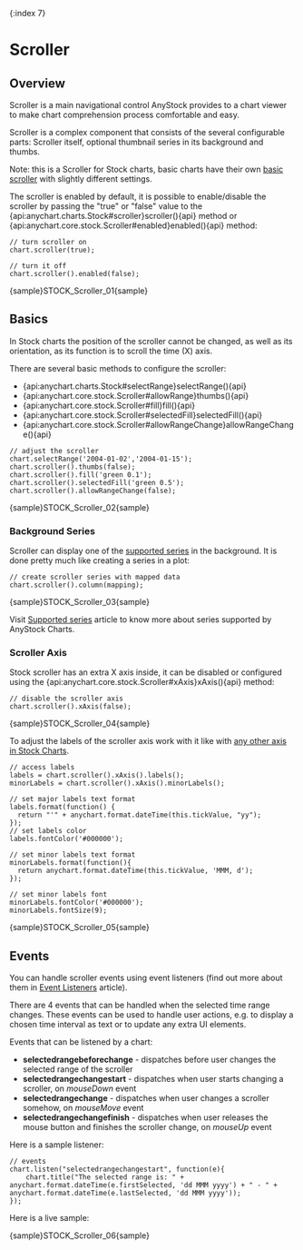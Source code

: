 {:index 7}

# Scroller

## Overview

Scroller is a main navigational control AnyStock provides to a chart viewer to make chart comprehension process comfortable and easy. 

Scroller is a complex component that consists of the several configurable parts: Scroller itself, optional thumbnail series in its background and thumbs.

Note: this is a Scroller for Stock charts, basic charts have their own [basic scroller](../Common_Settings/Scroller) with slightly different settings.

The scroller is enabled by default, it is possible to enable/disable the scroller by passing the "true" or "false" value to the {api:anychart.charts.Stock#scroller}scroller(){api} method or {api:anychart.core.stock.Scroller#enabled}enabled(){api} method:

```
// turn scroller on
chart.scroller(true);

// turn it off
chart.scroller().enabled(false);
```

{sample}STOCK\_Scroller\_01{sample}

## Basics

In Stock charts the position of the scroller cannot be changed, as well as its orientation, as its function is to scroll the time (X) axis. 

There are several basic methods to configure the scroller:
- {api:anychart.charts.Stock#selectRange}selectRange(){api}
- {api:anychart.core.stock.Scroller#allowRange}thumbs(){api}
- {api:anychart.core.stock.Scroller#fill}fill(){api}
- {api:anychart.core.stock.Scroller#selectedFill}selectedFill(){api}
- {api:anychart.core.stock.Scroller#allowRangeChange}allowRangeChange(){api}

```
// adjust the scroller
chart.selectRange('2004-01-02','2004-01-15');
chart.scroller().thumbs(false);
chart.scroller().fill('green 0.1');
chart.scroller().selectedFill('green 0.5');
chart.scroller().allowRangeChange(false);
```

{sample}STOCK\_Scroller\_02{sample}

### Background Series

Scroller can display one of the [supported series](Series/Supported_Series) in the background. It is done pretty much like creating a series in a plot:

```
// create scroller series with mapped data
chart.scroller().column(mapping);
```

{sample}STOCK\_Scroller\_03{sample}

Visit [Supported series](Series/Supported_Series) article to know more about series supported by AnyStock Charts.

### Scroller Axis

Stock scroller has an extra X axis inside, it can be disabled or configured using the {api:anychart.core.stock.Scroller#xAxis}xAxis(){api} method:

```
// disable the scroller axis
chart.scroller().xAxis(false);
```

{sample}STOCK\_Scroller\_04{sample}

To adjust the labels of the scroller axis work with it like with [any other axis in Stock Charts](Axes).

```
// access labels
labels = chart.scroller().xAxis().labels();
minorLabels = chart.scroller().xAxis().minorLabels();

// set major labels text format
labels.format(function() {
  return "'" + anychart.format.dateTime(this.tickValue, "yy");
});
// set labels color
labels.fontColor('#000000');

// set minor labels text format
minorLabels.format(function(){
  return anychart.format.dateTime(this.tickValue, 'MMM, d');
});

// set minor labels font 
minorLabels.fontColor('#000000');
minorLabels.fontSize(9);
```

{sample}STOCK\_Scroller\_05{sample}

## Events

You can handle scroller events using event listeners (find out more about them in [Event Listeners](../Common_Settings/Event_Listeners) article).

There are 4 events that can be handled when the selected time range changes. These events can be used to handle user actions, e.g. to display a chosen time interval as text or to update any extra UI elements. 

Events that can be listened by a chart:
- **selectedrangebeforechange** - dispatches before user changes the selected range of the scroller
- **selectedrangechangestart** - dispatches when user starts changing a scroller, on *mouseDown* event 
- **selectedrangechange** - dispatches when user changes a scroller somehow, on *mouseMove* event
- **selectedrangechangefinish** - dispatches when user releases the mouse button and finishes the scroller change, on *mouseUp* event

Here is a sample listener:

```
// events
chart.listen("selectedrangechangestart", function(e){
    chart.title("The selected range is: " + anychart.format.dateTime(e.firstSelected, 'dd MMM yyyy') + " - " + anychart.format.dateTime(e.lastSelected, 'dd MMM yyyy'));
});
```

Here is a live sample:

{sample}STOCK\_Scroller\_06{sample}